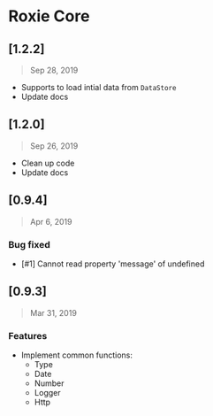 # Roxie Core

## [1.2.2]
> Sep 28, 2019

* Supports to load intial data from `DataStore`
* Update docs

## [1.2.0]
> Sep 26, 2019

* Clean up code
* Update docs

## [0.9.4]
> Apr 6, 2019

### Bug fixed

* [#1] Cannot read property 'message' of undefined

## [0.9.3]
> Mar 31, 2019

### Features

* Implement common functions:
  * Type
  * Date
  * Number
  * Logger
  * Http

